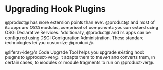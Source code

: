 # Upgrading Hook Plugins [](id=upgrading-hook-plugins)

@product@ has more extension points than ever. @product@ and most of its apps
are OSGi modules, comprised of components you can extend using OSGi Declarative
Services. Additionally, @product@ and its apps can be configured using OSGi
Configuration Administration. These standard technologies let you customize
@product@. 

@liferay-ide@'s Code Upgrade Tool helps you upgrade existing hook plugins to
@product-ver@. It adapts them to the API and converts them, in certain cases, to
modules or module fragments to run on @product-ver@. 
